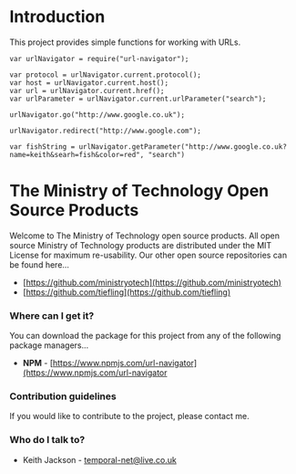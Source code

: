 # Introduction
This project provides simple functions for working with URLs.

```
var urlNavigator = require("url-navigator");

var protocol = urlNavigator.current.protocol();
var host = urlNavigator.current.host();
var url = urlNavigator.current.href();
var urlParameter = urlNavigator.current.urlParameter("search");

urlNavigator.go("http://www.google.co.uk");

urlNavigator.redirect("http://www.google.com");

var fishString = urlNavigator.getParameter("http://www.google.co.uk?name=keith&searh=fish&color=red", "search")

```

# The Ministry of Technology Open Source Products
Welcome to The Ministry of Technology open source products. All open source Ministry of Technology products are distributed under the MIT License for maximum re-usability.
Our other open source repositories can be found here...

* [https://github.com/ministryotech](https://github.com/ministryotech)
* [https://github.com/tiefling](https://github.com/tiefling)

### Where can I get it?
You can download the package for this project from any of the following package managers...

- **NPM** - [https://www.npmjs.com/url-navigator](https://www.npmjs.com/url-navigator

### Contribution guidelines
If you would like to contribute to the project, please contact me.

### Who do I talk to?
* Keith Jackson - temporal-net@live.co.uk
